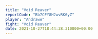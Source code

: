 ```yaml
---
title: "Void Reaver"
reportCode: "Bb7CFY8H2wvRK6yZ"
player: "Andrawe"
fight: "Void Reaver"
date: 2021-10-27T18:44:38.310000+00:00
---
```

